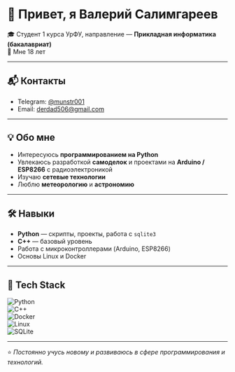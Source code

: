 # 👋 Привет, я Валерий Салимгареев  

🎓 Студент 1 курса УрФУ, направление — **Прикладная информатика (бакалавриат)**  
📍 Мне 18 лет  

---

## 📬 Контакты  
- Telegram: [@munstr001](https://t.me/munstr001)  
- Email: derdad506@gmail.com  

---

## 💡 Обо мне  
- Интересуюсь **программированием на Python**  
- Увлекаюсь разработкой **самоделок** и проектами на **Arduino / ESP8266** с радиоэлектроникой  
- Изучаю **сетевые технологии**  
- Люблю **метеорологию** и **астрономию**  

---

## 🛠 Навыки  
- **Python** — скрипты, проекты, работа с `sqlite3`  
- **C++** — базовый уровень  
- Работа с микроконтроллерами (Arduino, ESP8266)  
- Основы Linux и Docker  

---

## 🚀 Tech Stack  

![Python](https://img.shields.io/badge/-Python-3776AB?style=for-the-badge&logo=python&logoColor=white)  
![C++](https://img.shields.io/badge/-C++-00599C?style=for-the-badge&logo=cplusplus&logoColor=white)  
![Docker](https://img.shields.io/badge/-Docker-2496ED?style=for-the-badge&logo=docker&logoColor=white)  
![Linux](https://img.shields.io/badge/-Linux-FCC624?style=for-the-badge&logo=linux&logoColor=black)  
![SQLite](https://img.shields.io/badge/-SQLite-003B57?style=for-the-badge&logo=sqlite&logoColor=white)  

---

⭐️ _Постоянно учусь новому и развиваюсь в сфере программирования и технологий._
